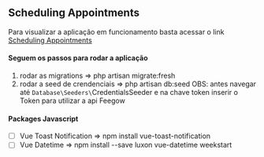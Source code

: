 
  

  

  

## Scheduling Appointments
Para visualizar a aplicação em funcionamento basta acessar o link [Scheduling Appointments](http://scheduling-ppointments.herokuapp.com/)
#### Seguem os passos para rodar a aplicação
 1. rodar as migrations  => php artisan migrate:fresh
 2. rodar a seed de crendenciais => php artisan db:seed
 OBS: antes navegar até `Database\Seeders\`CredentialsSeeder
 e na chave token inserir o Token para utilizar a api Feegow
#### Packages Javascript
- [ ] Vue Toast Notification => npm install vue-toast-notification
- [ ] Vue Datetime => npm install --save luxon vue-datetime weekstart
